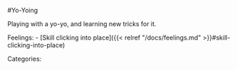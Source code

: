 #Yo-Yoing

Playing with a yo-yo, and learning new tricks for it.

Feelings:   - [Skill clicking into place]({{< relref "/docs/feelings.md" >}}#skill-clicking-into-place)

Categories: 